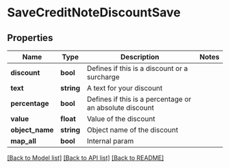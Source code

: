# SaveCreditNoteDiscountSave

## Properties
Name | Type | Description | Notes
------------ | ------------- | ------------- | -------------
**discount** | **bool** | Defines if this is a discount or a surcharge | 
**text** | **string** | A text for your discount | 
**percentage** | **bool** | Defines if this is a percentage or an absolute discount | 
**value** | **float** | Value of the discount | 
**object_name** | **string** | Object name of the discount | 
**map_all** | **bool** | Internal param | 

[[Back to Model list]](../../README.md#documentation-for-models) [[Back to API list]](../../README.md#documentation-for-api-endpoints) [[Back to README]](../../README.md)

